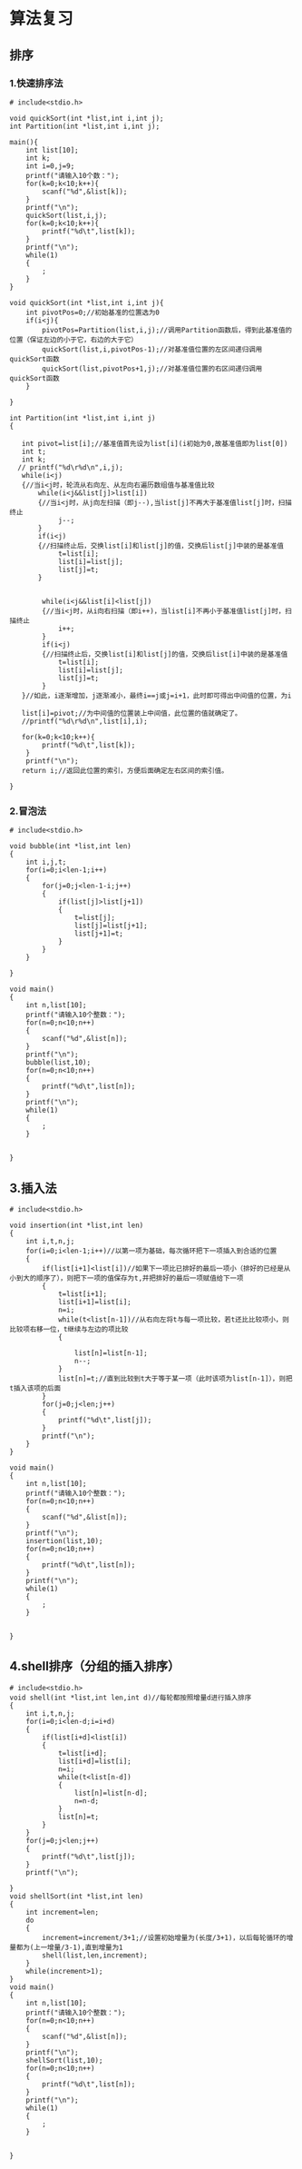 # 算法复习
## 排序
### 1.快速排序法

	# include<stdio.h>

	void quickSort(int *list,int i,int j);
	int Partition(int *list,int i,int j);
	
	main(){
		int list[10];
		int k;
		int i=0,j=9;
		printf("请输入10个数：");
		for(k=0;k<10;k++){
			scanf("%d",&list[k]);
		}
		printf("\n");
		quickSort(list,i,j);
		for(k=0;k<10;k++){
			printf("%d\t",list[k]);
		}
		printf("\n");
		while(1)
		{
			;	
		}
	}
	
	void quickSort(int *list,int i,int j){
		int pivotPos=0;//初始基准的位置选为0
		if(i<j){
			pivotPos=Partition(list,i,j);//调用Partition函数后，得到此基准值的位置（保证左边的小于它，右边的大于它）
			quickSort(list,i,pivotPos-1);//对基准值位置的左区间递归调用quickSort函数
			quickSort(list,pivotPos+1,j);//对基准值位置的右区间递归调用quickSort函数
		}
	
	}
	
	int Partition(int *list,int i,int j)
	{
	   
	   int pivot=list[i];//基准值首先设为list[i](i初始为0,故基准值即为list[0])
	   int t;
	   int k;
	  // printf("%d\r%d\n",i,j);
	   while(i<j)
	   {//当i<j时，轮流从右向左、从左向右遍历数组值与基准值比较
		   while(i<j&&list[j]>list[i])
		   {//当i<j时，从j向左扫描（即j--),当list[j]不再大于基准值list[j]时，扫描终止
				j--;
		   }
		   if(i<j)
		   {//扫描终止后，交换list[i]和list[j]的值，交换后list[j]中装的是基准值
		   		t=list[i];
				list[i]=list[j];
				list[j]=t;
		   }
		
	
			while(i<j&&list[i]<list[j])
			{//当i<j时，从i向右扫描（即i++)，当list[i]不再小于基准值list[j]时，扫描终止
				i++;
			}
			if(i<j)
			{//扫描终止后，交换list[i]和list[j]的值，交换后list[i]中装的是基准值
				t=list[i];
				list[i]=list[j];
				list[j]=t;
			}
	   }//如此，i逐渐增加，j逐渐减小，最终i==j或j=i+1，此时即可得出中间值的位置，为i
	
	   list[i]=pivot;//为中间值的位置装上中间值，此位置的值就确定了。
	   //printf("%d\r%d\n",list[i],i);
	  
	   for(k=0;k<10;k++){
			printf("%d\t",list[k]);
		}
		printf("\n");
	   return i;//返回此位置的索引，方便后面确定左右区间的索引值。
	
	}


### 2.冒泡法

	# include<stdio.h>

	void bubble(int *list,int len)
	{
		int i,j,t;
		for(i=0;i<len-1;i++)
		{
			for(j=0;j<len-1-i;j++)
			{
				if(list[j]>list[j+1])
				{
					t=list[j];
					list[j]=list[j+1];
					list[j+1]=t;
				}			
			}
		}
	
	}
	
	void main()
	{
		int n,list[10];
		printf("请输入10个整数：");
		for(n=0;n<10;n++)
		{
			scanf("%d",&list[n]);
		}
		printf("\n");
		bubble(list,10);
		for(n=0;n<10;n++)
		{
			printf("%d\t",list[n]);
		}
		printf("\n");
		while(1)
		{
			;
		}
	
	
	}

## 3.插入法

	# include<stdio.h>

	void insertion(int *list,int len)
	{
		int i,t,n,j;
		for(i=0;i<len-1;i++)//以第一项为基础，每次循环把下一项插入到合适的位置
		{
			if(list[i+1]<list[i])//如果下一项比已排好的最后一项小（排好的已经是从小到大的顺序了），则把下一项的值保存为t,并把排好的最后一项赋值给下一项
			{
				t=list[i+1];
				list[i+1]=list[i];
				n=i;
				while(t<list[n-1])//从右向左将t与每一项比较，若t还比比较项小，则比较项右移一位，t继续与左边的项比较
				{
					
					list[n]=list[n-1];
					n--;
				}
				list[n]=t;//直到比较到t大于等于某一项（此时该项为list[n-1]），则把t插入该项的后面
			}
			for(j=0;j<len;j++)
			{
				printf("%d\t",list[j]);
			}
			printf("\n");
		}
	}
	
	void main()
	{
		int n,list[10];
		printf("请输入10个整数：");
		for(n=0;n<10;n++)
		{
			scanf("%d",&list[n]);
		}
		printf("\n");
		insertion(list,10);
		for(n=0;n<10;n++)
		{
			printf("%d\t",list[n]);
		}
		printf("\n");
		while(1)
		{
			;
		}
	
	
	}

## 4.shell排序（分组的插入排序）

	# include<stdio.h>
	void shell(int *list,int len,int d)//每轮都按照增量d进行插入排序
	{
		int i,t,n,j;
		for(i=0;i<len-d;i=i+d)
		{
			if(list[i+d]<list[i])
			{
				t=list[i+d];
				list[i+d]=list[i];
				n=i;
				while(t<list[n-d])
				{
					list[n]=list[n-d];
					n=n-d;
				}
				list[n]=t;
			}
		}
		for(j=0;j<len;j++)
		{
			printf("%d\t",list[j]);
		}
		printf("\n");
	
	}
	void shellSort(int *list,int len)
	{
		int increment=len;
		do
		{
			increment=increment/3+1;//设置初始增量为(长度/3+1)，以后每轮循环的增量都为(上一增量/3-1),直到增量为1
			shell(list,len,increment);
		}
		while(increment>1);
	}
	void main()
	{
		int n,list[10];
		printf("请输入10个整数：");
		for(n=0;n<10;n++)
		{
			scanf("%d",&list[n]);
		}
		printf("\n");
		shellSort(list,10);
		for(n=0;n<10;n++)
		{
			printf("%d\t",list[n]);
		}
		printf("\n");
		while(1)
		{
			;
		}
	
	
	}